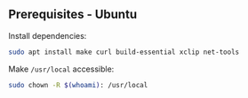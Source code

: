 ## Prerequisites - Ubuntu

Install dependencies:
```bash
sudo apt install make curl build-essential xclip net-tools
```

Make `/usr/local` accessible:
```bash
sudo chown -R $(whoami): /usr/local
```
